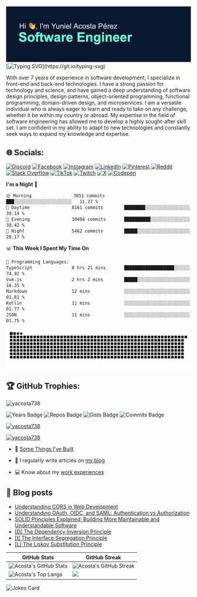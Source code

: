 [![Yuniel Acosta Pérez](assets/github-banner.png)](https://github.com/yacosta738)
[![Typing SVG](https://readme-typing-svg.herokuapp.com?font=Fira+Code&pause=1000&color=64FFDA&width=435&lines=If+I+cannot+do+great+things%2C;+I+can+do+small+things+in+a+great+way.)](https://git.io/typing-svg)

With over 7 years of experience in software development, I specialize in front-end and back-end technologies. I have a strong passion for technology and science, and have gained a deep understanding of software design principles, design patterns, object-oriented programming, functional programming, domain-driven design, and microservices. I am a versatile individual who is always eager to learn and ready to take on any challenge, whether it be within my country or abroad. My expertise in the field of software engineering has allowed me to develop a highly sought-after skill set. I am confident in my ability to adapt to new technologies and constantly seek ways to expand my knowledge and expertise.

## 🌐 Socials:
[![Discord](https://img.shields.io/badge/Discord-%237289DA.svg?logo=discord&logoColor=white)](https://discord.gg/yacosta738) [![Facebook](https://img.shields.io/badge/Facebook-%231877F2.svg?logo=Facebook&logoColor=white)](https://facebook.com/yacosta738) [![Instagram](https://img.shields.io/badge/Instagram-%23E4405F.svg?logo=Instagram&logoColor=white)](https://instagram.com/yacosta738) [![LinkedIn](https://img.shields.io/badge/LinkedIn-%230077B5.svg?logo=linkedin&logoColor=white)](https://linkedin.com/in/yacosta738) [![Pinterest](https://img.shields.io/badge/Pinterest-%23E60023.svg?logo=Pinterest&logoColor=white)](https://pinterest.com/yacosta738) [![Reddit](https://img.shields.io/badge/Reddit-%23FF4500.svg?logo=Reddit&logoColor=white)](https://reddit.com/user/yacosta738) [![Stack Overflow](https://img.shields.io/badge/-Stackoverflow-FE7A16?logo=stack-overflow&logoColor=white)](https://stackoverflow.com/users/9894376) [![TikTok](https://img.shields.io/badge/TikTok-%23000000.svg?logo=TikTok&logoColor=white)](https://tiktok.com/@yacosta738) [![Twitch](https://img.shields.io/badge/Twitch-%239146FF.svg?logo=Twitch&logoColor=white)](https://twitch.tv/yacosta738) [![X](https://img.shields.io/badge/X-black.svg?logo=X&logoColor=white)](https://x.com/yacosta738) [![Codepen](https://img.shields.io/badge/Codepen-000000?style=for-the-badge&logo=codepen&logoColor=white)](https://codepen.io/yacosta738) 

<!--START_SECTION:waka-->
**I'm a Night 🦉** 

```text
🌞 Morning                3051 commits        ███░░░░░░░░░░░░░░░░░░░░░░   11.27 % 
🌆 Daytime                8161 commits        ████████░░░░░░░░░░░░░░░░░   30.14 % 
🌃 Evening                10404 commits       ██████████░░░░░░░░░░░░░░░   38.42 % 
🌙 Night                  5462 commits        █████░░░░░░░░░░░░░░░░░░░░   20.17 % 
```


📊 **This Week I Spent My Time On** 

```text
💬 Programming Languages: 
TypeScript               8 hrs 21 mins       ███████████████████░░░░░░   74.92 % 
Vue.js                   2 hrs 2 mins        █████░░░░░░░░░░░░░░░░░░░░   18.35 % 
Markdown                 12 mins             ░░░░░░░░░░░░░░░░░░░░░░░░░   01.81 % 
Kotlin                   11 mins             ░░░░░░░░░░░░░░░░░░░░░░░░░   01.77 % 
JSON                     11 mins             ░░░░░░░░░░░░░░░░░░░░░░░░░   01.75 % 
```


<!--END_SECTION:waka-->

<picture>
  <source media="(prefers-color-scheme: dark)" srcset="https://github.com/yacosta738/yacosta738/blob/output/github-snake-dark.svg" />
  <source media="(prefers-color-scheme: light)" srcset="https://github.com/yacosta738/yacosta738/blob/output/github-snake.svg" />
  <img alt="github-snake" src="https://github.com/yacosta738/yacosta738/blob/output/github-snake.svg" />
</picture>

## 🏆 GitHub Trophies:

<p style="text-align: left;"> <img src="https://komarev.com/ghpvc/?username=yacosta738&label=Profile%20views&color=64ffda&style=plastic&label=PROFILE+VIEWS" alt="yacosta738" /> </p>

![Years Badge](https://badges.pufler.dev/years/yacosta738)
![Repos Badge](https://badges.pufler.dev/repos/yacosta738)
![Gists Badge](https://badges.pufler.dev/gists/yacosta738)
![Commits Badge](https://badges.pufler.dev/commits/yearly/yacosta738)

<p style="text-align: left;"> <a href="https://github.com/ryo-ma/github-profile-trophy"><img src="https://github-profile-trophy.vercel.app/?username=yacosta738" alt="yacosta738" /></a> </p>

<p style="text-align: left;"> <a href="https://twitter.com/yacosta738" target="blank"><img src="https://img.shields.io/twitter/follow/yacosta738?logo=twitter&style=for-the-badge" alt="yacosta738" /></a> </p>


- :satellite: [Some Things I’ve Built](https://www.yunielacosta.com/#projects)

- :memo: I regularly write articles on [my blog](https://www.yunielacosta.com/blog)

- :computer: Know about my [work experiences](https://www.yunielacosta.com/#jobs)

## :memo: Blog posts

<!-- BLOG-POST-LIST:START -->
- [Understanding CORS in Web Development](https://yunielacosta.com/posts/understanding-cors-in-web-development/)
- [Understanding OAuth, OIDC, and SAML: Authentication vs Authorization](https://yunielacosta.com/posts/understanding-oauth-oidc-and-saml-authentication-vs-authorization/)
- [SOLID Principles Explained: Building More Maintainable and Understandable Software](https://yunielacosta.com/posts/solid-principles-explained-building-more-maintainable-and-understandable-software/)
- [[D] The Dependency Inversion Principle](https://yunielacosta.com/posts/d-the-dependency-inversion-principle/)
- [[I] The Interface Segregation Principle](https://yunielacosta.com/posts/i-the-interface-segregation-principle/)
- [[L] The Liskov Substitution Principle](https://yunielacosta.com/posts/l-the-liskov-substitution-principle/)
<!-- BLOG-POST-LIST:END -->

| GitHub Stats  | GitHub Streak           |
| ------- | ---------------- |
| ![Acosta's GitHub Stats](https://github-stats-profile.vercel.app/api?username=yacosta738&show_icons=true&locale=en&theme=vue-dark)    | ![Acosta's GitHub Streak](https://github-readme-streak-stats.herokuapp.com/?user=yacosta738&theme=vue-dark) |
| ![Acosta's Top Langs](https://github-readme-stats.vercel.app/api/top-langs/?username=yacosta738&theme=vue-dark&hide_border=false&include_all_commits=true&count_private=true&layout=compact)  | ![](https://github-contributor-stats.vercel.app/api?username=yacosta738&limit=5&theme=vue-dark&combine_all_yearly_contributions=true)|

![Jokes Card](https://readme-jokes.vercel.app/api?theme=vue-dark)
